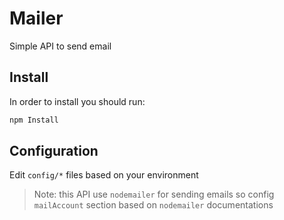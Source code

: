 # Mailer
Simple API to send email

## Install
In order to install you should run:
```bash
npm Install
```

## Configuration
Edit `config/*` files based on your environment

> Note: this API use `nodemailer` for sending emails so config `mailAccount` section based on `nodemailer` documentations
